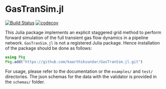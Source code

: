 # GasTranSim.jl

[![Build Status](https://github.com/kaarthiksundar/GasTranSim.jl/workflows/CI/badge.svg?branch=master)](https://github.com/kaarthiksundar/GasTranSim.jl/actions?query=workflow%3ACI) 
[![codecov](https://codecov.io/gh/kaarthiksundar/GasTranSim.jl/branch/master/graph/badge.svg)](https://codecov.io/gh/kaarthiksundar/GasTranSim.jl)
<!-- [![](https://img.shields.io/badge/docs-latest-blue.svg)](https://sujeevraja.github.io/PolyhedralRelaxations.jl/stable/) -->

This Julia package implements an explicit staggered grid method to perform forward simulation of the full transient gas flow dynamics in a pipeline network. 
``GasTranSim.jl`` is not a registered Julia package. Hence installation of the package should be done as follows:

```julia 
using Pkg
Pkg.add("https://github.com/kaarthiksundar/GasTranSim.jl.git")
```

For usage, please refer to the documentation or the ``examples/`` and ``test/`` directories. The json schemas for the data with the validator is provided in the ``schemas/`` folder. 